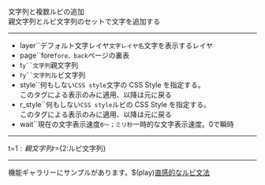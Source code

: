 文字列と複数ルビの追加  
親文字列とルビ文字列のセットで文字を追加する

***
- layer``デフォルト文字レイヤ`文字レイヤ名`文字を表示するレイヤ
- page``fore`fore、back`ページの裏表
- t`y``文字列`親文字列
- r`y``文字列`ルビ文字列
- style``何もしない`CSS style`文字の CSS Style を指定する。<br/>このタグによる表示のみに適用、以降は元に戻る
- r_style``何もしない`CSS style`ルビの CSS Style を指定する。<br/>このタグによる表示のみに適用、以降は元に戻る
- wait``現在の文字表示速度`0〜；ミリ秒`一時的な文字表示速度。0で瞬時

***
t=${1:親文字列} r=${2:ルビ文字列}

***
機能ギャラリーにサンプルがあります。$(play)[直感的なルビ文法](https://famibee.github.io/SKYNovel_gallery/?cur=ruby)
